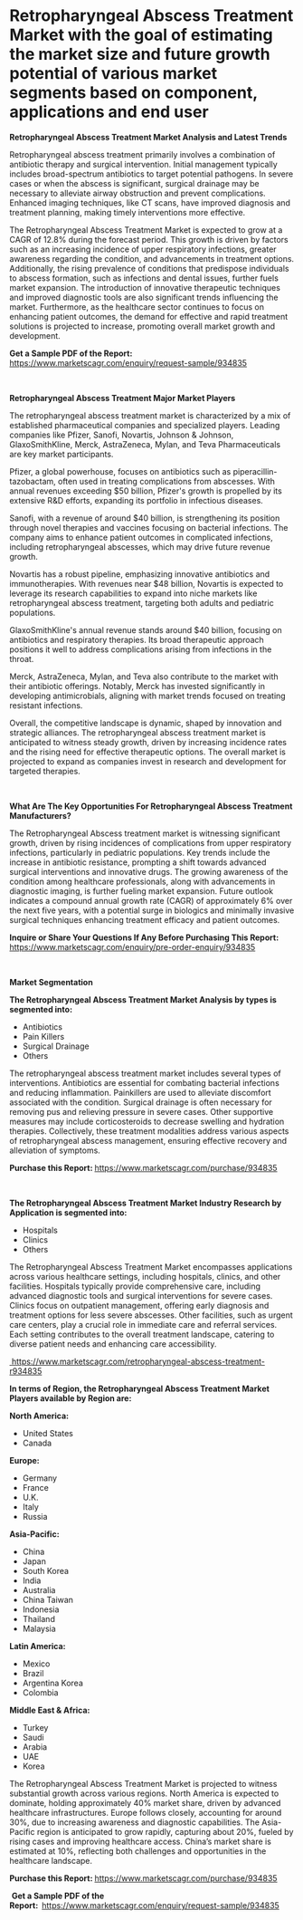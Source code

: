 <p><h1>Retropharyngeal Abscess Treatment Market with the goal of estimating the market size and future growth potential of various market segments based on component, applications and end user</h1></p><p><strong>Retropharyngeal Abscess Treatment Market Analysis and Latest Trends</strong></p>
<p><p>Retropharyngeal abscess treatment primarily involves a combination of antibiotic therapy and surgical intervention. Initial management typically includes broad-spectrum antibiotics to target potential pathogens. In severe cases or when the abscess is significant, surgical drainage may be necessary to alleviate airway obstruction and prevent complications. Enhanced imaging techniques, like CT scans, have improved diagnosis and treatment planning, making timely interventions more effective.</p><p>The Retropharyngeal Abscess Treatment Market is expected to grow at a CAGR of 12.8% during the forecast period. This growth is driven by factors such as an increasing incidence of upper respiratory infections, greater awareness regarding the condition, and advancements in treatment options. Additionally, the rising prevalence of conditions that predispose individuals to abscess formation, such as infections and dental issues, further fuels market expansion. The introduction of innovative therapeutic techniques and improved diagnostic tools are also significant trends influencing the market. Furthermore, as the healthcare sector continues to focus on enhancing patient outcomes, the demand for effective and rapid treatment solutions is projected to increase, promoting overall market growth and development.</p></p>
<p><strong>Get a Sample PDF of the Report:&nbsp;</strong> <a href="https://www.marketscagr.com/enquiry/request-sample/934835?utm_campaign=3700&utm_medium=2&utm_source=Github&utm_content=ia&utm_term=18042025&utm_id=retropharyngeal-abscess-treatment">https://www.marketscagr.com/enquiry/request-sample/934835</a></p>
<p>&nbsp;</p>
<p><strong>Retropharyngeal Abscess Treatment Major Market Players</strong></p>
<p><p>The retropharyngeal abscess treatment market is characterized by a mix of established pharmaceutical companies and specialized players. Leading companies like Pfizer, Sanofi, Novartis, Johnson & Johnson, GlaxoSmithKline, Merck, AstraZeneca, Mylan, and Teva Pharmaceuticals are key market participants.</p><p>Pfizer, a global powerhouse, focuses on antibiotics such as piperacillin-tazobactam, often used in treating complications from abscesses. With annual revenues exceeding $50 billion, Pfizer's growth is propelled by its extensive R&D efforts, expanding its portfolio in infectious diseases.</p><p>Sanofi, with a revenue of around $40 billion, is strengthening its position through novel therapies and vaccines focusing on bacterial infections. The company aims to enhance patient outcomes in complicated infections, including retropharyngeal abscesses, which may drive future revenue growth.</p><p>Novartis has a robust pipeline, emphasizing innovative antibiotics and immunotherapies. With revenues near $48 billion, Novartis is expected to leverage its research capabilities to expand into niche markets like retropharyngeal abscess treatment, targeting both adults and pediatric populations.</p><p>GlaxoSmithKline's annual revenue stands around $40 billion, focusing on antibiotics and respiratory therapies. Its broad therapeutic approach positions it well to address complications arising from infections in the throat.</p><p>Merck, AstraZeneca, Mylan, and Teva also contribute to the market with their antibiotic offerings. Notably, Merck has invested significantly in developing antimicrobials, aligning with market trends focused on treating resistant infections.</p><p>Overall, the competitive landscape is dynamic, shaped by innovation and strategic alliances. The retropharyngeal abscess treatment market is anticipated to witness steady growth, driven by increasing incidence rates and the rising need for effective therapeutic options. The overall market is projected to expand as companies invest in research and development for targeted therapies.</p></p>
<p>&nbsp;</p>
<p><strong>What Are The Key Opportunities For Retropharyngeal Abscess Treatment Manufacturers?</strong></p>
<p><p>The Retropharyngeal Abscess treatment market is witnessing significant growth, driven by rising incidences of complications from upper respiratory infections, particularly in pediatric populations. Key trends include the increase in antibiotic resistance, prompting a shift towards advanced surgical interventions and innovative drugs. The growing awareness of the condition among healthcare professionals, along with advancements in diagnostic imaging, is further fueling market expansion. Future outlook indicates a compound annual growth rate (CAGR) of approximately 6% over the next five years, with a potential surge in biologics and minimally invasive surgical techniques enhancing treatment efficacy and patient outcomes.</p></p>
<p><strong>Inquire or Share Your Questions If Any Before Purchasing This Report:</strong> <a href="https://www.marketscagr.com/enquiry/pre-order-enquiry/934835?utm_campaign=3700&utm_medium=2&utm_source=Github&utm_content=ia&utm_term=18042025&utm_id=retropharyngeal-abscess-treatment">https://www.marketscagr.com/enquiry/pre-order-enquiry/934835</a></p>
<p>&nbsp;</p>
<p><strong>Market Segmentation</strong></p>
<p><strong>The Retropharyngeal Abscess Treatment Market Analysis by types is segmented into:</strong></p>
<p><ul><li>Antibiotics</li><li>Pain Killers</li><li>Surgical Drainage</li><li>Others</li></ul></p>
<p><p>The retropharyngeal abscess treatment market includes several types of interventions. Antibiotics are essential for combating bacterial infections and reducing inflammation. Painkillers are used to alleviate discomfort associated with the condition. Surgical drainage is often necessary for removing pus and relieving pressure in severe cases. Other supportive measures may include corticosteroids to decrease swelling and hydration therapies. Collectively, these treatment modalities address various aspects of retropharyngeal abscess management, ensuring effective recovery and alleviation of symptoms.</p></p>
<p><strong>Purchase this Report:&nbsp;</strong><a href="https://www.marketscagr.com/purchase/934835?utm_campaign=3700&utm_medium=2&utm_source=Github&utm_content=ia&utm_term=18042025&utm_id=retropharyngeal-abscess-treatment">https://www.marketscagr.com/purchase/934835</a></p>
<p>&nbsp;</p>
<p><strong>The Retropharyngeal Abscess Treatment Market Industry Research by Application is segmented into:</strong></p>
<p><ul><li>Hospitals</li><li>Clinics</li><li>Others</li></ul></p>
<p><p>The Retropharyngeal Abscess Treatment Market encompasses applications across various healthcare settings, including hospitals, clinics, and other facilities. Hospitals typically provide comprehensive care, including advanced diagnostic tools and surgical interventions for severe cases. Clinics focus on outpatient management, offering early diagnosis and treatment options for less severe abscesses. Other facilities, such as urgent care centers, play a crucial role in immediate care and referral services. Each setting contributes to the overall treatment landscape, catering to diverse patient needs and enhancing care accessibility.</p></p>
<p><a href="https://www.marketscagr.com/retropharyngeal-abscess-treatment-r934835?utm_campaign=3700&utm_medium=2&utm_source=Github&utm_content=ia&utm_term=18042025&utm_id=retropharyngeal-abscess-treatment">&nbsp;https://www.marketscagr.com/retropharyngeal-abscess-treatment-r934835</a></p>
<p><strong>In terms of Region, the Retropharyngeal Abscess Treatment Market Players available by Region are:</strong></p>
<p>
    <p> <strong> North America: </strong>
        <ul>
            <li>United States</li>
            <li>Canada</li>
        </ul>
        </p> 
    <p> <strong> Europe: </strong>
        <ul>
            <li>Germany</li>
            <li>France</li>
            <li>U.K.</li>
            <li>Italy</li>
            <li>Russia</li>
        </ul>
        </p> 
    <p> <strong> Asia-Pacific: </strong>
        <ul>
            <li>China</li>
            <li>Japan</li>
            <li>South Korea</li>
            <li>India</li>
            <li>Australia</li>
            <li>China Taiwan</li>
            <li>Indonesia</li>
            <li>Thailand</li>
            <li>Malaysia</li>
        </ul>
        </p> 
    <p> <strong> Latin America: </strong>
        <ul>
            <li>Mexico</li>
            <li>Brazil</li>
            <li>Argentina Korea</li>
            <li>Colombia</li>
        </ul>
        </p> 
    <p> <strong> Middle East & Africa: </strong>
        <ul>
            <li>Turkey</li>
            <li>Saudi</li>
            <li>Arabia</li>
            <li>UAE</li>
            <li>Korea</li>
        </ul>
    </p>
    </p>
<p><p>The Retropharyngeal Abscess Treatment Market is projected to witness substantial growth across various regions. North America is expected to dominate, holding approximately 40% market share, driven by advanced healthcare infrastructures. Europe follows closely, accounting for around 30%, due to increasing awareness and diagnostic capabilities. The Asia-Pacific region is anticipated to grow rapidly, capturing about 20%, fueled by rising cases and improving healthcare access. China’s market share is estimated at 10%, reflecting both challenges and opportunities in the healthcare landscape.</p></p>
<p><strong>Purchase this Report: </strong><a href="https://www.marketscagr.com/purchase/934835?utm_campaign=3700&utm_medium=2&utm_source=Github&utm_content=ia&utm_term=18042025&utm_id=retropharyngeal-abscess-treatment">https://www.marketscagr.com/purchase/934835</a></p>
<p>&nbsp;<strong>Get a Sample PDF of the Report:&nbsp;&nbsp;</strong><a href="https://www.marketscagr.com/enquiry/request-sample/934835?utm_campaign=3700&utm_medium=2&utm_source=Github&utm_content=ia&utm_term=18042025&utm_id=retropharyngeal-abscess-treatment">https://www.marketscagr.com/enquiry/request-sample/934835</a></p>
<p><strong></strong></p>
<p><p></p><p></p><p></p></p>